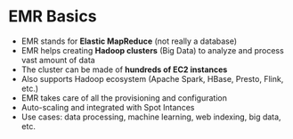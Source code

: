 # EMR Basics

- EMR stands for **Elastic MapReduce** (not really a database)
- EMR helps creating **Hadoop clusters** (Big Data) to analyze and process vast amount of data
- The cluster can be made of **hundreds of EC2 instances**
- Also supports Hadoop ecosystem (Apache Spark, HBase, Presto, Flink, etc.)
- EMR takes care of all the provisioning and configuration
- Auto-scaling and integrated with Spot Intances
- Use cases: data processing, machine learning, web indexing, big data, etc.
